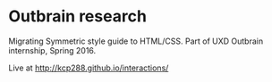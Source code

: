 # Outbrain research

Migrating Symmetric style guide to HTML/CSS.
Part of UXD Outbrain internship, Spring 2016.

Live at http://kcp288.github.io/interactions/
